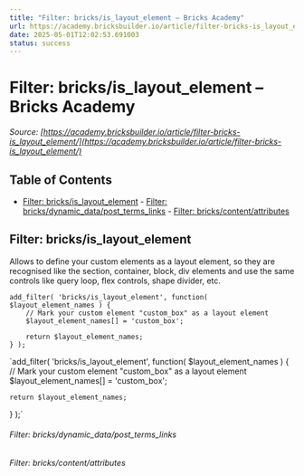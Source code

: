 ```yaml
---
title: "Filter: bricks/is_layout_element – Bricks Academy"
url: https://academy.bricksbuilder.io/article/filter-bricks-is_layout_element/
date: 2025-05-01T12:02:53.691003
status: success
---
```


# Filter: bricks/is_layout_element – Bricks Academy

*Source: [https://academy.bricksbuilder.io/article/filter-bricks-is_layout_element/](https://academy.bricksbuilder.io/article/filter-bricks-is_layout_element/)*

## Table of Contents

- [Filter: bricks/is_layout_element](#filter-bricksislayoutelement)
        - [Filter: bricks/dynamic_data/post_terms_links](#filter-bricksdynamicdataposttermslinks)
        - [Filter: bricks/content/attributes](#filter-brickscontentattributes)

## Filter: bricks/is_layout_element

Allows to define your custom elements as a layout element, so they are recognised like the section, container, block, div elements and use the same controls like query loop, flex controls, shape divider, etc.

```
add_filter( 'bricks/is_layout_element', function( $layout_element_names ) {
    // Mark your custom element "custom_box" as a layout element
    $layout_element_names[] = 'custom_box';

    return $layout_element_names;
} );
```

`add_filter( 'bricks/is_layout_element', function( $layout_element_names ) {
    // Mark your custom element "custom_box" as a layout element
    $layout_element_names[] = 'custom_box';

    return $layout_element_names;
} );`

###### Filter: bricks/dynamic_data/post_terms_links

###### Filter: bricks/content/attributes

